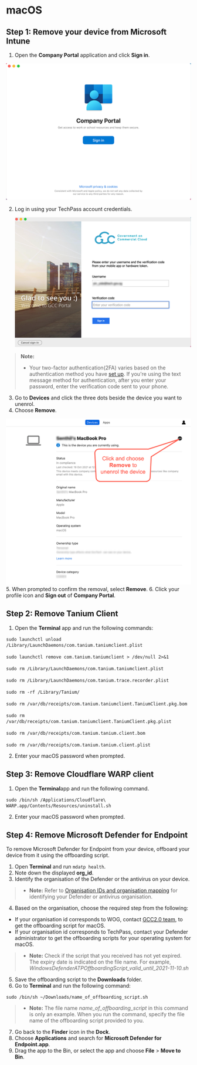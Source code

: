# macOS

## Step 1: Remove your device from Microsoft Intune

  1. Open the **Company Portal** application and click **Sign in**.

  <kbd>![sign-in](../images/onboarding-for-macos/sign-in.png)</kbd>

  2. Log in using your TechPass account credentials.

     <kbd>![log-in-to-gcc](../images/onboarding-for-macos/log-in-to-gcc.png)</kbd>

> **Note:**
>- Your two-factor authentication(2FA) varies based on the authentication method you have [set up](https://account.activedirectory.windowsazure.com/Proofup.aspx). If you're using the text message method for authentication, after you enter your password, enter the verification code sent to your phone.

  3. Go to **Devices** and click the three dots beside the device you want to unenrol.
  4. Choose **Remove**.

  <kbd>![devices](../images/onboarding-for-macos/devices-2.png)</kbd>
  5. When prompted to confirm the removal, select **Remove**.
  6. Click your profile icon and **Sign out** of **Company Portal**.

## Step 2: Remove Tanium Client

  1. Open the **Terminal** app and run the following commands:

  ```
  sudo launchctl unload /Library/LaunchDaemons/com.tanium.taniumclient.plist

  sudo launchctl remove com.tanium.taniumclient > /dev/null 2>&1

  sudo rm /Library/LaunchDaemons/com.tanium.taniumclient.plist

  sudo rm /Library/LaunchDaemons/com.tanium.trace.recorder.plist

  sudo rm -rf /Library/Tanium/

  sudo rm /var/db/receipts/com.tanium.taniumclient.TaniumClient.pkg.bom

  sudo rm /var/db/receipts/com.tanium.taniumclient.TaniumClient.pkg.plist

  sudo rm /var/db/receipts/com.tanium.tanium.client.bom

  sudo rm /var/db/receipts/com.tanium.tanium.client.plist
  ```
2. Enter your macOS password when prompted.  

## Step 3: Remove Cloudflare WARP client

  1. Open the **Terminal**app and run the following command.

  ```
  sudo /bin/sh /Applications/Cloudflare\ WARP.app/Contents/Resources/uninstall.sh
  ```
  2. Enter your macOS password when prompted.

## Step 4: Remove Microsoft Defender for Endpoint

To remove Microsoft Defender for Endpoint from your device, offboard your device from it using the offboarding script.

1. Open **Terminal** and run `mdatp health`.
2. Note down the displayed **org_id**.
3. Identify the organisation of the Defender or the antivirus on your device.

>- **Note:**
> Refer to [Organisation IDs and organisation mapping](faqs/organisation-ids-and-mapping.md) for identifying your Defender or antivirus organisation.

4. Based on the organisation, choose the required step from the following:
  - If your organisation id corresponds to WOG, contact [GCC2.0 team](https://form.gov.sg/#!/6099efa30d6a0a0012dff367), to get the offboarding script for macOS.
  - If your organisation id corresponds to TechPass, contact your Defender administrator to get the offboarding scripts for your operating system for macOS.

>- **Note:**
> Check if the script that you received has not yet expired. The expiry date is indicated on the file name. For example, *WindowsDefenderATPOffboardingScript_valid_until_2021-11-10.sh*

5. Save the offboarding script to the **Downloads** folder.
6. Go to **Terminal** and run the following command:
  ```
  sudo /bin/sh ~/Downloads/name_of_offboarding_script.sh
  ```
>- **Note:**
> The file name *name_of_offboarding_script* in this command is only an example. When you run the command, specify the file name of the offboarding script provided to you.

7. Go back to the **Finder** icon in the **Dock**.
8. Choose **Applications** and search for **Microsoft Defender for Endpoint.app**.
9. Drag the app to the Bin, or select the app and choose **File** > **Move to Bin**.
